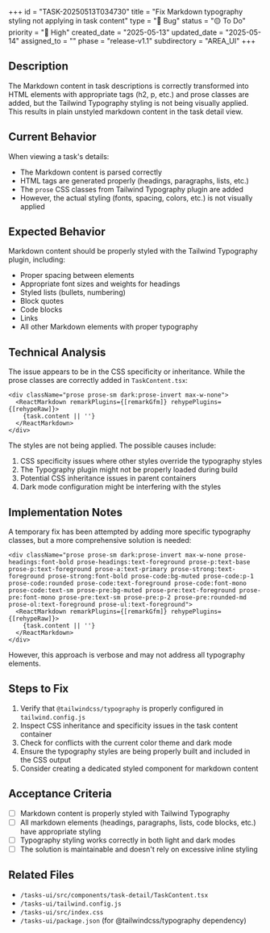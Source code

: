 +++
id = "TASK-20250513T034730"
title = "Fix Markdown typography styling not applying in task content"
type = "🐞 Bug"
status = "🟡 To Do"
priority = "🔼 High"
created_date = "2025-05-13"
updated_date = "2025-05-14"
assigned_to = ""
phase = "release-v1.1"
subdirectory = "AREA_UI"
+++

## Description

The Markdown content in task descriptions is correctly transformed into HTML elements with appropriate tags (h2, p, etc.) and prose classes are added, but the Tailwind Typography styling is not being visually applied. This results in plain unstyled markdown content in the task detail view.

## Current Behavior

When viewing a task's details:
- The Markdown content is parsed correctly
- HTML tags are generated properly (headings, paragraphs, lists, etc.)
- The `prose` CSS classes from Tailwind Typography plugin are added
- However, the actual styling (fonts, spacing, colors, etc.) is not visually applied

## Expected Behavior

Markdown content should be properly styled with the Tailwind Typography plugin, including:
- Proper spacing between elements
- Appropriate font sizes and weights for headings
- Styled lists (bullets, numbering)
- Block quotes
- Code blocks
- Links
- All other Markdown elements with proper typography

## Technical Analysis

The issue appears to be in the CSS specificity or inheritance. While the prose classes are correctly added in `TaskContent.tsx`:

```tsx
<div className="prose prose-sm dark:prose-invert max-w-none">
  <ReactMarkdown remarkPlugins={[remarkGfm]} rehypePlugins={[rehypeRaw]}>
    {task.content || ''}
  </ReactMarkdown>
</div>
```

The styles are not being applied. The possible causes include:

1. CSS specificity issues where other styles override the typography styles
2. The Typography plugin might not be properly loaded during build
3. Potential CSS inheritance issues in parent containers
4. Dark mode configuration might be interfering with the styles

## Implementation Notes

A temporary fix has been attempted by adding more specific typography classes, but a more comprehensive solution is needed:

```tsx
<div className="prose prose-sm dark:prose-invert max-w-none prose-headings:font-bold prose-headings:text-foreground prose-p:text-base prose-p:text-foreground prose-a:text-primary prose-strong:text-foreground prose-strong:font-bold prose-code:bg-muted prose-code:p-1 prose-code:rounded prose-code:text-foreground prose-code:font-mono prose-code:text-sm prose-pre:bg-muted prose-pre:text-foreground prose-pre:font-mono prose-pre:text-sm prose-pre:p-2 prose-pre:rounded-md prose-ol:text-foreground prose-ul:text-foreground">
  <ReactMarkdown remarkPlugins={[remarkGfm]} rehypePlugins={[rehypeRaw]}>
    {task.content || ''}
  </ReactMarkdown>
</div>
```

However, this approach is verbose and may not address all typography elements.

## Steps to Fix

1. Verify that `@tailwindcss/typography` is properly configured in `tailwind.config.js`
2. Inspect CSS inheritance and specificity issues in the task content container
3. Check for conflicts with the current color theme and dark mode
4. Ensure the typography styles are being properly built and included in the CSS output
5. Consider creating a dedicated styled component for markdown content

## Acceptance Criteria

- [ ] Markdown content is properly styled with Tailwind Typography
- [ ] All markdown elements (headings, paragraphs, lists, code blocks, etc.) have appropriate styling
- [ ] Typography styling works correctly in both light and dark modes
- [ ] The solution is maintainable and doesn't rely on excessive inline styling

## Related Files

- `/tasks-ui/src/components/task-detail/TaskContent.tsx`
- `/tasks-ui/tailwind.config.js`
- `/tasks-ui/src/index.css`
- `/tasks-ui/package.json` (for @tailwindcss/typography dependency)
